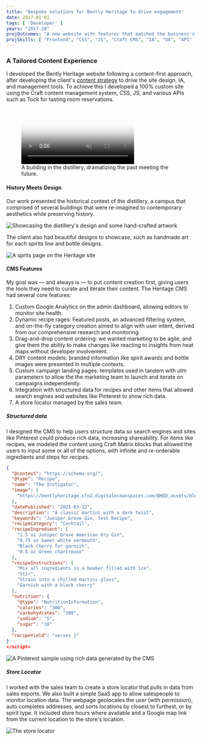 ```yaml
---
title: "Bespoke solutions for Bently Heritage to drive engagement"
date: 2017-01-01
tags: [ 'Developer' ]
years: "2017-20"
projOutcomes: "A new website with features that matched the business's content needs, their brand look and feel, and had features like rich content and store locators that let the marketing team keep their hands on the steering wheel."
projSkills: [ "Frontend", "CSS", "JS", "Craft CMS", "IA", "UX", "API"  ]
---
```


### A Tailored Content Experience

I developed the Bently Heritage website following a content-first approach, after developing the client's [content strategy](/projects/heritage-content-strategy) to drive the site design, IA, and management tools. To achieve this I developed a 100% custom site using the Craft content management system, CSS, JS, and various APIs such as Tock for tasting room reservations.

<figure>
<video autoplay loop muted playsinline poster="/mill-slide-cover.webp">
  <source src="/mill-slide.mp4" type="video/mp4">
</video>
<figcaption>A building in the distillery, dramatizing the past meeting the future.</figcaption>
</figure>

#### History Meets Design

Our work presented the historical context of the distillery, a campus that comprised of several buildings that were re-imagined to contemporary aesthetics while preserving history. 

![Showcasing the distillery's design and some hand-crafted artwork](/heritage-preservation.webp)

The client also had beautiful designs to showcase, such as handmade art for each spirits line and bottle designs. 

![A sprits page on the Heritage site](/heritage-jg.webp)

#### CMS Features

My goal was — and always is — to put content creation first, giving users the tools they need to curate and iterate their content. The Heritage CMS had several core features:

1. Custom Google Analytics on the admin dashboard, allowing editors to monitor site health.
1. Dynamic recipe rages: Featured posts, an advanced filtering system, and on-the-fly category creation aimed to align with user intent, derived from our comprehensive research and monitoring.
1. Drag-and-drop content ordering: we wanted marketing to be agile, and give them the ability to make changes like reacting to insights from heat maps without developer involvement. 
1. DRY content models: branded information like spirit awards and bottle images were presented in multiple contexts.
1. Custom campaign landing pages: templates used in tandem with utm parameters to allow the the marketing team to launch and iterate on campaigns independently.
1. Integration with structured data for recipes and other items that allowed search engines and websites like Pinterest to show rich data.
1. A store locator managed by the sales team. 

##### Structured data

I designed the CMS to help users structure data so search engines and sites like Pinterest could produce rich data, increasing shareability. For items like recipes, we modeled the content using Craft Matrix blocks that allowed the users to input some or all of the options, with infinite and re-orderable ingredients and steps for recipes. 

```json
{
  "@context": "https://schema.org/",
  "@type": "Recipe",
  "name": "The Instigator",
  "image": [
    "https://bentlyheritage.sfo2.digitaloceanspaces.com/BHED_assets/blog-assets/opt_Gin-Cocktails_2021-02-23-192837.webp"
  ],
  "datePublished": "2021-03-12",
  "description": "A classic martini with a dark twist",
  "keywords": "Juniper Grove Gin, Test Recipe",
  "recipeCategory": "Cocktail",
  "recipeIngredient": [
    "1.5 oz Juniper Grove American Ory Gin",
    "0.75 oz Sweet white vermouth",
    "Black cherry for garnish",
    "0.5 oz Green chartreuse"
  ],
  "recipeInstructions": [
    "Mix all ingredients in a beaker filled with ice",
    "Stir",
    "Strain into a chilled martini glass",
    "Garnish with a black cherry"
  ],
  "nutrition": {
    "@type": "NutritionInformation",
    "calories": "300",
    "carbohydrates": "200",
    "sodium": "5",
    "sugar": "10"
  },
  "recipeYield": "serves 1"
}
</script>
```

![A Pinterest sample using rich data generated by the CMS](/pinterest-rich-data.webp)

##### Store Locator

I worked with the sales team to create a store locator that pulls in data from sales exports. We also built a simple SaaS app to allow salespeople to monitor location data. The webpage geolocates the user (with permission), auto completes addresses, and sorts locations by closest to furthest, or by spirit type. It included store hours where available and a Google map link from the current location to the store's location. 

![The store locator](/store-locator.webp)
